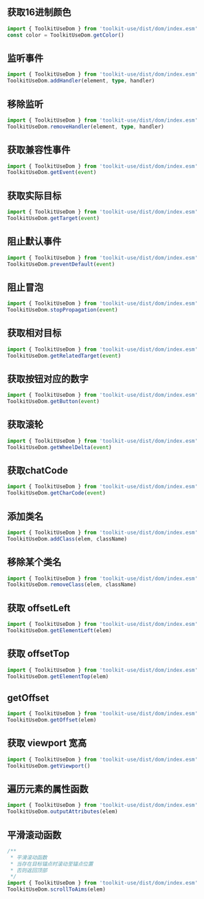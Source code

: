 ## 获取16进制颜色
```ts
import { ToolkitUseDom } from 'toolkit-use/dist/dom/index.esm'
const color = ToolkitUseDom.getColor()
```

## 监听事件
```ts
import { ToolkitUseDom } from 'toolkit-use/dist/dom/index.esm'
ToolkitUseDom.addHandler(element, type, handler)
```

## 移除监听
```ts
import { ToolkitUseDom } from 'toolkit-use/dist/dom/index.esm'
ToolkitUseDom.removeHandler(element, type, handler)
```
## 获取兼容性事件
```ts
import { ToolkitUseDom } from 'toolkit-use/dist/dom/index.esm'
ToolkitUseDom.getEvent(event)
```
## 获取实际目标
```ts
import { ToolkitUseDom } from 'toolkit-use/dist/dom/index.esm'
ToolkitUseDom.getTarget(event)
```

## 阻止默认事件
```ts
import { ToolkitUseDom } from 'toolkit-use/dist/dom/index.esm'
ToolkitUseDom.preventDefault(event)
```

## 阻止冒泡
```ts
import { ToolkitUseDom } from 'toolkit-use/dist/dom/index.esm'
ToolkitUseDom.stopPropagation(event)
```

## 获取相对目标
```ts
import { ToolkitUseDom } from 'toolkit-use/dist/dom/index.esm'
ToolkitUseDom.getRelatedTarget(event)
```

## 获取按钮对应的数字
```ts
import { ToolkitUseDom } from 'toolkit-use/dist/dom/index.esm'
ToolkitUseDom.getButton(event)
```

## 获取滚轮
```ts
import { ToolkitUseDom } from 'toolkit-use/dist/dom/index.esm'
ToolkitUseDom.getWheelDelta(event)
```

## 获取chatCode
```ts
import { ToolkitUseDom } from 'toolkit-use/dist/dom/index.esm'
ToolkitUseDom.getCharCode(event)
```

## 添加类名
```ts
import { ToolkitUseDom } from 'toolkit-use/dist/dom/index.esm'
ToolkitUseDom.addClass(elem, className)
```

## 移除某个类名
```ts
import { ToolkitUseDom } from 'toolkit-use/dist/dom/index.esm'
ToolkitUseDom.removeClass(elem, className)
```

## 获取 offsetLeft
```ts
import { ToolkitUseDom } from 'toolkit-use/dist/dom/index.esm'
ToolkitUseDom.getElementLeft(elem)
```

## 获取 offsetTop
```ts
import { ToolkitUseDom } from 'toolkit-use/dist/dom/index.esm'
ToolkitUseDom.getElementTop(elem)
```

## getOffset

```ts
import { ToolkitUseDom } from 'toolkit-use/dist/dom/index.esm'
ToolkitUseDom.getOffset(elem)
```

## 获取 viewport 宽高
```ts
import { ToolkitUseDom } from 'toolkit-use/dist/dom/index.esm'
ToolkitUseDom.getViewport()
```

## 遍历元素的属性函数
```ts
import { ToolkitUseDom } from 'toolkit-use/dist/dom/index.esm'
ToolkitUseDom.outputAttributes(elem)
```

## 平滑滚动函数
```ts
/**
 * 平滑滚动函数
 * 当存在目标锚点时滚动至锚点位置
 * 否则返回顶部
 */
import { ToolkitUseDom } from 'toolkit-use/dist/dom/index.esm'
ToolkitUseDom.scrollToAims(elem)
```